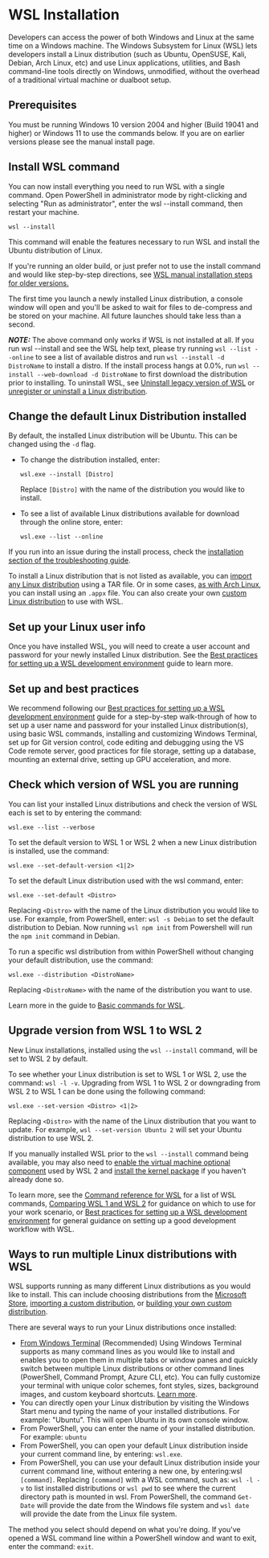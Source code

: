 # WSL Installation

Developers can access the power of both Windows and Linux at the same time on a Windows machine. The Windows Subsystem for Linux (WSL) lets developers install a Linux distribution (such as Ubuntu, OpenSUSE, Kali, Debian, Arch Linux, etc) and use Linux applications, utilities, and Bash command-line tools directly on Windows, unmodified, without the overhead of a traditional virtual machine or dualboot setup.

## Prerequisites

You must be running Windows 10 version 2004 and higher (Build 19041 and higher) or Windows 11 to use the commands below. If you are on earlier versions please see the manual install page.

## Install WSL command

You can now install everything you need to run WSL with a single command. Open PowerShell in administrator mode by right-clicking and selecting "Run as administrator", enter the wsl --install command, then restart your machine.
```
wsl --install
```
This command will enable the features necessary to run WSL and install the Ubuntu distribution of Linux.

If you're running an older build, or just prefer not to use the install command and would like step-by-step directions, see [WSL manual installation steps for older versions.](https://learn.microsoft.com/en-us/windows/wsl/install-manual)

The first time you launch a newly installed Linux distribution, a console window will open and you'll be asked to wait for files to de-compress and be stored on your machine. All future launches should take less than a second.

**_NOTE:_** The above command only works if WSL is not installed at all. If you run wsl --install and see the WSL help text, please try running ```wsl --list --online``` to see a list of available distros and run ```wsl --install -d DistroName``` to install a distro. If the install process hangs at 0.0%, run ```wsl --install --web-download -d DistroName``` to first download the distribution prior to installing. To uninstall WSL, see [Uninstall legacy version of WSL](https://learn.microsoft.com/en-us/windows/wsl/troubleshooting#uninstall-legacy-version-of-wsl) or [unregister or uninstall a Linux distribution](https://learn.microsoft.com/en-us/windows/wsl/basic-commands#unregister-or-uninstall-a-linux-distribution).

## Change the default Linux Distribution installed

By default, the installed Linux distribution will be Ubuntu. This can be changed using the ```-d``` flag.

* To change the distribution installed, enter:

    ```
    wsl.exe --install [Distro]
    ```
    Replace ```[Distro]``` with the name of the distribution you would like to install.

* To see a list of available Linux distributions available for download through the online store, enter:
    ```
    wsl.exe --list --online
    ```

If you run into an issue during the install process, check the [installation section of the troubleshooting guide](https://learn.microsoft.com/en-us/windows/wsl/troubleshooting#installation-issues).

To install a Linux distribution that is not listed as available, you can [import any Linux distribution](https://learn.microsoft.com/en-us/windows/wsl/use-custom-distro) using a TAR file. Or in some cases, [as with Arch Linux](https://wsldl-pg.github.io/ArchW-docs/How-to-Setup/), you can install using an ```.appx``` file. You can also create your own [custom Linux distribution](https://learn.microsoft.com/en-us/windows/wsl/build-custom-distro) to use with WSL.

## Set up your Linux user info

Once you have installed WSL, you will need to create a user account and password for your newly installed Linux distribution. See the [Best practices for setting up a WSL development environment](https://learn.microsoft.com/en-us/windows/wsl/setup/environment#set-up-your-linux-username-and-password) guide to learn more.


## Set up and best practices

We recommend following our [Best practices for setting up a WSL development environment](https://learn.microsoft.com/en-us/windows/wsl/setup/environment) guide for a step-by-step walk-through of how to set up a user name and password for your installed Linux distribution(s), using basic WSL commands, installing and customizing Windows Terminal, set up for Git version control, code editing and debugging using the VS Code remote server, good practices for file storage, setting up a database, mounting an external drive, setting up GPU acceleration, and more.

## Check which version of WSL you are running

You can list your installed Linux distributions and check the version of WSL each is set to by entering the command:
```
wsl.exe --list --verbose
```
To set the default version to WSL 1 or WSL 2 when a new Linux distribution is installed, use the command:
```
wsl.exe --set-default-version <1|2>
```
To set the default Linux distribution used with the wsl command, enter:
```
wsl.exe --set-default <Distro>
```
Replacing ```<Distro>``` with the name of the Linux distribution you would like to use. For example, from PowerShell, enter: ```wsl -s Debian``` to set the default distribution to Debian. Now running ```wsl npm init``` from Powershell will run the ```npm init``` command in Debian.

To run a specific wsl distribution from within PowerShell without changing your default distribution, use the command:
```
wsl.exe --distribution <DistroName>
```
Replacing ```<DistroName>``` with the name of the distribution you want to use.

Learn more in the guide to [Basic commands for WSL](https://learn.microsoft.com/en-us/windows/wsl/basic-commands).

## Upgrade version from WSL 1 to WSL 2

New Linux installations, installed using the ```wsl --install``` command, will be set to WSL 2 by default.

To see whether your Linux distribution is set to WSL 1 or WSL 2, use the command: ```wsl -l -v```. Upgrading from WSL 1 to WSL 2 or downgrading from WSL 2 to WSL 1 can be done using the following command:
```
wsl.exe --set-version <Distro> <1|2>
```
Replacing ```<Distro>``` with the name of the Linux distribution that you want to update. For example, ```wsl --set-version Ubuntu 2``` will set your Ubuntu distribution to use WSL 2.

If you manually installed WSL prior to the ```wsl --install``` command being available, you may also need to [enable the virtual machine optional component](https://learn.microsoft.com/en-us/windows/wsl/install-manual#step-3---enable-virtual-machine-feature) used by WSL 2 and [install the kernel package](https://learn.microsoft.com/en-us/windows/wsl/install-manual#step-4---download-the-linux-kernel-update-package) if you haven't already done so.

To learn more, see the [Command reference for WSL](https://learn.microsoft.com/en-us/windows/wsl/basic-commands) for a list of WSL commands, [Comparing WSL 1 and WSL 2](https://learn.microsoft.com/en-us/windows/wsl/compare-versions) for guidance on which to use for your work scenario, or [Best practices for setting up a WSL development environment](https://learn.microsoft.com/en-us/windows/wsl/setup/environment) for general guidance on setting up a good development workflow with WSL.

## Ways to run multiple Linux distributions with WSL

WSL supports running as many different Linux distributions as you would like to install. This can include choosing distributions from the [Microsoft Store](ms-windows-store://collection?CollectionId=LinuxDistros), [importing a custom distribution](https://learn.microsoft.com/en-us/windows/wsl/use-custom-distro), or [building your own custom distribution](https://learn.microsoft.com/en-us/windows/wsl/build-custom-distro).

There are several ways to run your Linux distributions once installed:

* [From Windows Terminal](https://learn.microsoft.com/en-us/windows/terminal/install) (Recommended) Using Windows Terminal supports as many command lines as you would like to install and enables you to open them in multiple tabs or window panes and quickly switch between multiple Linux distributions or other command lines (PowerShell, Command Prompt, Azure CLI, etc). You can fully customize your terminal with unique color schemes, font styles, sizes, background images, and custom keyboard shortcuts. [Learn more](https://learn.microsoft.com/en-us/windows/terminal).
* You can directly open your Linux distribution by visiting the Windows Start menu and typing the name of your installed distributions. For example: "Ubuntu". This will open Ubuntu in its own console window.
* From PowerShell, you can enter the name of your installed distribution. For example: ```ubuntu```
* From PowerShell, you can open your default Linux distribution inside your current command line, by entering: ```wsl.exe```.
* From PowerShell, you can use your default Linux distribution inside your current command line, without entering a new one, by entering:wsl ```[command]```. Replacing ```[command]``` with a WSL command, such as: ```wsl -l -v``` to list installed distributions or ```wsl pwd``` to see where the current directory path is mounted in wsl. From PowerShell, the command ```Get-Date``` will provide the date from the Windows file system and ```wsl date``` will provide the date from the Linux file system.

The method you select should depend on what you're doing. If you've opened a WSL command line within a PowerShell window and want to exit, enter the command: ```exit```.